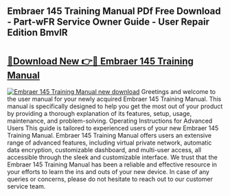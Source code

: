 ## Embraer 145 Training Manual PDf Free Download - Part-wFR Service Owner Guide - User Repair Edition BmvlR

# <h2><a href="http://bc16202.oget.top/?id=Embraer+145+Training+Manual">🔗Download New 👉🔴 Embraer 145 Training Manual</a></h2>

[![Embraer 145 Training Manual new download](https://i.imgur.com/5g1atiW.png)](http://bc16202.oget.top/?id=Embraer+145+Training+Manual)
Greetings and welcome to the user manual for your newly acquired Embraer 145 Training Manual. This manual is specifically designed to help you get the most out of your product by providing a thorough explanation of its features, setup, usage, maintenance, and problem-solving. Operating Instructions for Advanced Users This guide is tailored to experienced users of your new Embraer 145 Training Manual. Embraer 145 Training Manual offers users an extensive range of advanced features, including virtual private network, automatic data encryption, customizable dashboard, and multi-user access, all accessible through the sleek and customizable interface. We trust that the Embraer 145 Training Manual has been a reliable and effective resource in your efforts to learn the ins and outs of your new device. In case of any queries or concerns, please do not hesitate to reach out to our customer service team.
